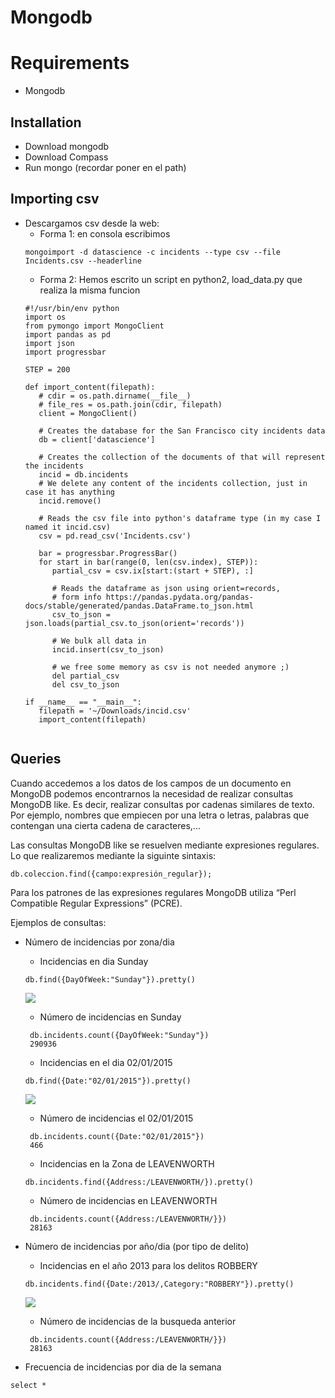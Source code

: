 # Mongodb

# Requirements
* Mongodb

## Installation
* Download mongodb
* Download Compass
* Run mongo (recordar poner en el path)

## Importing csv
* Descargamos csv desde la web:
  * Forma 1: en consola escribimos
  ```
  mongoimport -d datascience -c incidents --type csv --file Incidents.csv --headerline
  ```
  * Forma 2: Hemos escrito un script en python2, load_data.py que realiza la misma funcion
  ```
  #!/usr/bin/env python
  import os
  from pymongo import MongoClient
  import pandas as pd
  import json
  import progressbar

  STEP = 200

  def import_content(filepath):
     # cdir = os.path.dirname(__file__)
     # file_res = os.path.join(cdir, filepath)
     client = MongoClient()

     # Creates the database for the San Francisco city incidents data
     db = client['datascience']

     # Creates the collection of the documents of that will represent the incidents
     incid = db.incidents
     # We delete any content of the incidents collection, just in case it has anything
     incid.remove()

     # Reads the csv file into python's dataframe type (in my case I named it incid.csv)
     csv = pd.read_csv('Incidents.csv')

     bar = progressbar.ProgressBar()
     for start in bar(range(0, len(csv.index), STEP)):
        partial_csv = csv.ix[start:(start + STEP), :]

        # Reads the dataframe as json using orient=records,
        # form info https://pandas.pydata.org/pandas-docs/stable/generated/pandas.DataFrame.to_json.html
        csv_to_json = json.loads(partial_csv.to_json(orient='records'))

        # We bulk all data in
        incid.insert(csv_to_json)

        # we free some memory as csv is not needed anymore ;)
        del partial_csv
        del csv_to_json
        
  if __name__ == "__main__":
     filepath = '~/Downloads/incid.csv'
     import_content(filepath)
 
## Queries
Cuando accedemos a los datos de los campos de un documento en MongoDB podemos encontrarnos la necesidad de realizar consultas MongoDB like. Es decir, realizar consultas por cadenas similares de texto. Por ejemplo, nombres que empiecen por una letra o letras, palabras que contengan una cierta cadena de caracteres,...

Las consultas MongoDB like se resuelven mediante expresiones regulares. Lo que realizaremos mediante la siguinte sintaxis:
```
db.coleccion.find({campo:expresión_regular});
```
Para los patrones de las expresiones regulares MongoDB utiliza “Perl Compatible Regular Expressions” (PCRE). 

Ejemplos de consultas:

* Número de incidencias por zona/dia
  * Incidencias en dia Sunday
  ```
  db.find({DayOfWeek:"Sunday"}).pretty()
  ```
  ![](../docs/sunday.PNG)
  * Número de incidencias en Sunday
  ```
   db.incidents.count({DayOfWeek:"Sunday"})
   290936
  ```
  
  * Incidencias en el dia 02/01/2015
  ```
  db.find({Date:"02/01/2015"}).pretty()
  ```
  ![](../docs/02012015.PNG) 
  * Número de incidencias el 02/01/2015
  ```
   db.incidents.count({Date:"02/01/2015"})
   466
  ```
  
   * Incidencias en la Zona de LEAVENWORTH
  ```
  db.incidents.find({Address:/LEAVENWORTH/}).pretty()
  ```
  * Número de incidencias en LEAVENWORTH
  ```
   db.incidents.count({Address:/LEAVENWORTH/}})
   28163
  ```
  
* Número de incidencias por año/dia (por tipo de delito)

  * Incidencias en el año 2013 para los delitos ROBBERY
  ```
  db.incidents.find({Date:/2013/,Category:"ROBBERY"}).pretty()
  ```
  ![](../docs/2013ROBBERY.PNG)
  * Número de incidencias de la busqueda anterior
  ```
   db.incidents.count({Address:/LEAVENWORTH/}})
   28163
  ```
* Frecuencia de incidencias por dia de la semana

```
select *
```

